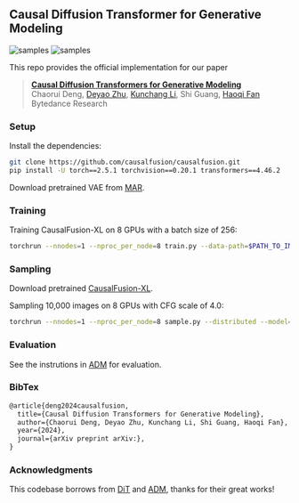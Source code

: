 ## Causal Diffusion Transformer for Generative Modeling

![samples](figures/vis.png)
![samples](figures/edit.png)


This repo provides the official implementation for our paper
> **[Causal Diffusion Transformers for Generative Modeling](https://arxiv.org/)**<br>
> Chaorui Deng, [Deyao Zhu](https://tsutikgiau.github.io/), [Kunchang Li](https://andy1621.github.io/), Shi Guang, [Haoqi Fan](https://haoqifan.github.io/)
> <br>Bytedance Research<br>

### Setup
Install the dependencies:
```bash
git clone https://github.com/causalfusion/causalfusion.git
pip install -U torch==2.5.1 torchvision==0.20.1 transformers==4.46.2
```
Download pretrained VAE from [MAR](https://github.com/LTH14/mar?tab=readme-ov-file#installation).



### Training

Training CausalFusion-XL on 8 GPUs with a batch size of 256:

```bash
torchrun --nnodes=1 --nproc_per_node=8 train.py --data-path=$PATH_TO_IMAGENET_TRAIN_DIR --tokenizer-path=$PATH_TO_MAR_VAE --results-dir=$PATH_TO_RESULTS_DIR --model=CausalFusion-XL --global-batch-size=256 --ckpt-every=50000 --lr=1e-4 --distributed --grad-checkpoint
```

### Sampling
Download pretrained [CausalFusion-XL](https://drive.google.com/file/d/1Z0xly7gaXASJnbeWNMjQBwbZdUnLFLu1/view?usp=sharing).

Sampling 10,000 images on 8 GPUs with CFG scale of 4.0:
```bash
torchrun --nnodes=1 --nproc_per_node=8 sample.py --distributed --model=CausalFusion-L --tokenizer-path=$PATH_TO_MAR_VAE --num-fid-samples=10000 --ckpt=$PATH_TO_PRETRAINED_CKPT --sample-dir=$PATH_TO_SAMPLE_DIR --cfg-scale=4.0
```


### Evaluation
See the instrutions in [ADM](https://github.com/openai/guided-diffusion/tree/main/evaluations) for evaluation.


### BibTex

```latex
@article{deng2024causalfusion,
  title={Causal Diffusion Transformers for Generative Modeling},
  author={Chaorui Deng, Deyao Zhu, Kunchang Li, Shi Guang, Haoqi Fan},
  year={2024},
  journal={arXiv preprint arXiv:},
}
```


### Acknowledgments

This codebase borrows from [DiT](https://github.com/facebookresearch/DiT) and [ADM](https://github.com/openai/guided-diffusion), thanks for their great works!


